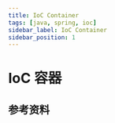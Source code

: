```yaml
---
title: IoC Container
tags: [java, spring, ioc]
sidebar_label: IoC Container
sidebar_position: 1
---
```


# IoC 容器

## 参考资料

